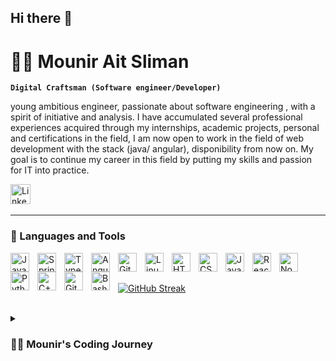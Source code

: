 ## Hi there 👋

# 🏄‍♂️ Mounir Ait Sliman

**`Digital Craftsman (Software engineer/Developer)`**

young ambitious engineer, passionate about software engineering , with a spirit of initiative and analysis. I have accumulated several professional experiences acquired through my internships, academic projects, personal and certifications in the field, I am now open to work in the field of web development with the stack (java/ angular), disponibility from now on. My goal is to continue my career in this field by putting my skills and passion for IT into practice.

   <a href="https://www.linkedin.com/in/ait-sliman/"><img width="32px" alt="LinkedIn" title="LinkedIn" src="https://i.imgur.com/yRpa1dQ.png"/></a>
  &#8287;&#8287;&#8287;&#8287;&#8287;

---

### 🧰 Languages and Tools

<img align="left" alt="Java" width="30px" style="padding-right:10px;" src="https://cdn.jsdelivr.net/gh/devicons/devicon/icons/java/java-original.svg"/>
<img align="left" alt="Spring" width="30px" style="padding-right:10px;" src="https://cdn.jsdelivr.net/gh/devicons/devicon/icons/spring/spring-original.svg" />
<img align="left" alt="TypeScript" width="30px" style="padding-right:10px;" src="https://cdn.jsdelivr.net/gh/devicons/devicon/icons/typescript/typescript-plain.svg" />
<img align="left" alt="Angular" width="30px" style="padding-right:10px;" src="https://cdn.jsdelivr.net/gh/devicons/devicon/icons/angularjs/angularjs-plain.svg" />
<img align="left" alt="Git" width="30px" style="padding-right:10px;" src="https://cdn.jsdelivr.net/gh/devicons/devicon/icons/git/git-original.svg" />
<img align="left" alt="Linux" width="30px" style="padding-right:10px;" src="https://cdn.jsdelivr.net/gh/devicons/devicon/icons/linux/linux-original.svg" />
<img align="left" alt="HTML" width="30px" style="padding-right:10px;" src="https://cdn.jsdelivr.net/gh/devicons/devicon/icons/html5/html5-plain.svg" />
<img align="left" alt="CSS" width="30px" style="padding-right:10px;" src="https://cdn.jsdelivr.net/gh/devicons/devicon/icons/css3/css3-plain.svg" />
<img align="left" alt="JavaScript" width="30px" style="padding-right:10px;" src="https://cdn.jsdelivr.net/gh/devicons/devicon/icons/javascript/javascript-plain.svg" />
<img align="left" alt="React" width="30px" style="padding-right:10px;" src="https://cdn.jsdelivr.net/gh/devicons/devicon/icons/react/react-original.svg" />
<img align="left" alt="NodeJS" width="30px" style="padding-right:10px;" src="https://cdn.jsdelivr.net/gh/devicons/devicon/icons/nodejs/nodejs-original.svg" />
<img align="left" alt="Python" width="30px" style="padding-right:10px;" src="https://cdn.jsdelivr.net/gh/devicons/devicon/icons/python/python-plain.svg" />
<img align="left" alt="C++" width="30px" style="padding-right:10px;" src="https://cdn.jsdelivr.net/gh/devicons/devicon/icons/cplusplus/cplusplus-line.svg" />
<img align="left" alt="GitHub" width="30px" style="padding-right:10px;" src="https://cdn.jsdelivr.net/gh/devicons/devicon/icons/github/github-original.svg" />
<img align="left" alt="Bash" width="30px" style="padding-right:10px;" src="https://cdn.jsdelivr.net/gh/devicons/devicon/icons/bash/bash-original.svg" />
<br />

<br />

[![GitHub Streak](https://streak-stats.demolab.com/?user=mounirAitsliman)](https://git.io/streak-stats)

<br />
<details>
 <summary><h3>👨‍💻 Mounir's Coding Journey</h3></summary>
   My passion for computers ignited at an early age, fueled by my father’s deep fascination with operating systems. He passed down that curiosity to me, and I’ve been captivated by the ever-evolving world of technology ever since. Each day brings something new to learn, a challenge to tackle, and a sense of excitement about the future of this incredible field.

With this passion as my foundation, I chose to pursue a degree in computer science engineering. Along the way, I discovered my knack for problem-solving. Whether it’s debugging code, optimizing workflows, or finding innovative solutions to complex challenges, I thrive on the thrill of unraveling puzzles and turning ideas into tangible results.

My journey has been focused on mastering the art and science of web development, where creativity meets functionality. I’ve always believed that the web is more than just code it’s a canvas for innovation, a platform for connection, and a tool to shape the world.

As I move forward, I’m not just learning; I’m building. I want to create experiences that inspire and solutions that matter, while staying true to the spark that first got me started my love for technology, the drive to keep growing, and the determination to solve whatever challenges come my way.



